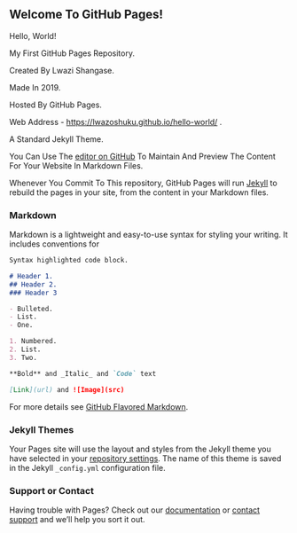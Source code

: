  ## Welcome To GitHub Pages!

Hello, World!

My First GitHub Pages Repository.

Created By Lwazi Shangase.

Made In 2019.

Hosted By GitHub Pages.

Web Address - https://lwazoshuku.github.io/hello-world/ .

A Standard Jekyll Theme.

You Can Use The [editor on GitHub](https://github.com/LwazoShuku/hello-world/edit/master/README.md) To Maintain And Preview The Content For Your Website In Markdown Files.

Whenever You Commit To This repository, GitHub Pages will run [Jekyll](https://jekyllrb.com/) to rebuild the pages in your site, from the content in your Markdown files.

### Markdown

Markdown is a lightweight and easy-to-use syntax for styling your writing. It includes conventions for

```markdown
Syntax highlighted code block.

# Header 1.
## Header 2.
### Header 3

- Bulleted.
- List.
- One.

1. Numbered.
2. List.
3. Two.

**Bold** and _Italic_ and `Code` text

[Link](url) and ![Image](src)
```

For more details see [GitHub Flavored Markdown](https://guides.github.com/features/mastering-markdown/).

### Jekyll Themes

Your Pages site will use the layout and styles from the Jekyll theme you have selected in your [repository settings](https://github.com/LwazoShuku/hello-world/settings). The name of this theme is saved in the Jekyll `_config.yml` configuration file.

### Support or Contact

Having trouble with Pages? Check out our [documentation](https://help.github.com/categories/github-pages-basics/) or [contact support](https://github.com/contact) and we’ll help you sort it out.
